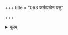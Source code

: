 +++
title = "063 कर्तव्यत्वेन यत्तु"

+++
<details><summary>मूलम्</summary>

कर्तव्यत्वेन यत्तु प्रमितिपरवशैः कल्पितं स्वेच्छया वा यच्चाकर्तव्यमेवं परिभवनपदं तत्प्रहाणग्रहौ स्तः ।  
स्वाचारद्यूतसंयत्प्रभृतिषु च तथा स्वीकृतेयं व्यवस्था नैनामीषद्वितण्डाऽप्यलमतिपतितुं साधनांशोज्झिताऽपि ॥ ६३ ॥
</details>